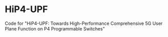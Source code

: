 # HiP4-UPF
Code for "HiP4-UPF: Towards High-Performance Comprehensive 5G User Plane Function on P4 Programmable Switches"
